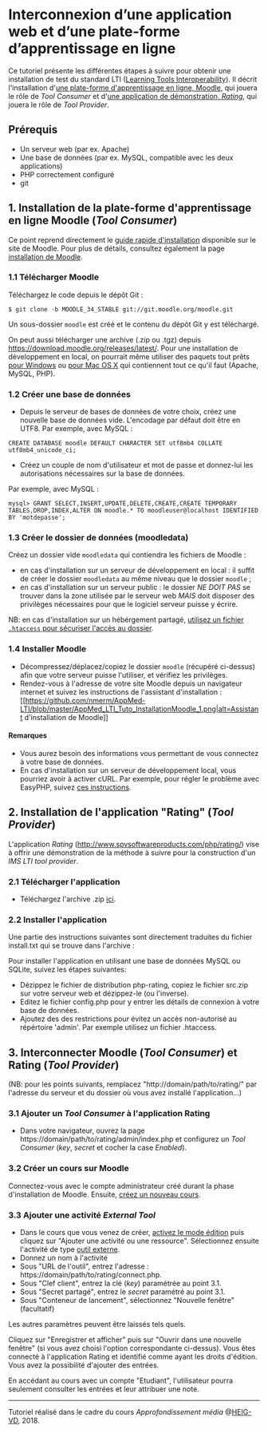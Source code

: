 # Interconnexion d’une application web et d’une plate-forme d’apprentissage en ligne
Ce tutoriel présente les différentes étapes à suivre pour obtenir une installation de test du standard LTI ([Learning Tools Interoperability](https://www.imsglobal.org/activity/learning-tools-interoperability)). Il décrit l'installation d'[une plate-forme d'apprentissage en ligne, Moodle](https://moodle.org/), qui jouera le rôle de _Tool Consumer_ et d'[une application de démonstration, _Rating_](http://www.spvsoftwareproducts.com/php/rating/), qui jouera le rôle de _Tool Provider_.


## Prérequis
- Un serveur web (par ex. Apache)
- Une base de données (par ex. MySQL, compatible avec les deux applications)
- PHP correctement configuré
- git

## 1. Installation de la plate-forme d'apprentissage en ligne Moodle (_Tool Consumer_)
Ce point reprend directement le [guide rapide d'installation](https://docs.moodle.org/3x/fr/Guide_rapide_d%27installation) disponible sur le site de Moodle. Pour plus de détails, consultez également la page [installation de Moodle](https://docs.moodle.org/3x/fr/Installation_de_Moodle).

### 1.1 Télécharger Moodle
Téléchargez le code depuis le dépôt Git :

```$ git clone -b MOODLE_34_STABLE git://git.moodle.org/moodle.git```

Un sous-dossier `moodle` est créé et le contenu du dépôt Git y est téléchargé.


On peut aussi télécharger une archive (.zip ou .tgz) depuis  https://download.moodle.org/releases/latest/. Pour une installation de développement en local, on pourrait même utiliser des paquets tout prêts [pour Windows](https://download.moodle.org/windows/) ou [pour Mac OS X](https://download.moodle.org/macosx/) qui contiennent tout ce qu'il faut (Apache, MySQL, PHP).

### 1.2 Créer une base de données
- Depuis le serveur de bases de données de votre choix, créez une nouvelle base de données vide. L'encodage par défaut doit être en UTF8.
Par exemple, avec MySQL :

```CREATE DATABASE moodle DEFAULT CHARACTER SET utf8mb4 COLLATE utf8mb4_unicode_ci;```

- Créez un couple de nom d'utilisateur et mot de passe et donnez-lui les autorisations nécessaires sur la base de données.

Par exemple, avec MySQL :

```mysql> GRANT SELECT,INSERT,UPDATE,DELETE,CREATE,CREATE TEMPORARY TABLES,DROP,INDEX,ALTER ON moodle.* TO moodleuser@localhost IDENTIFIED BY 'motdepasse';```

### 1.3 Créer le dossier de données (moodledata)
Créez un dossier vide `moodledata` qui contiendra les fichiers de Moodle :
- en cas d'installation sur un serveur de développement en local : il suffit de créer le dossier `moodledata` au même niveau que le dossier `moodle` ;
- en cas d'installation sur un serveur public : le dossier *NE DOIT PAS* se trouver dans la zone utilisée par le serveur web *MAIS* doit disposer des privilèges nécessaires pour que le logiciel serveur puisse y écrire.

NB: en cas d'installation sur un hébérgement partagé, [utilisez un fichier `.htaccess` pour sécuriser l'accès au dossier](https://docs.moodle.org/3x/fr/Installation_de_Moodle#S.C3.A9curiser_le_r.C3.A9pertoire_moodledata_dans_un_dossier_web).

### 1.4 Installer Moodle
- Décompressez/déplacez/copiez le dossier `moodle` (récupéré ci-dessus) afin que votre serveur puisse l'utiliser, et vérifiez les privilèges.
- Rendez-vous à l'adresse de votre site Moodle depuis un navigateur internet et suivez les instructions de l'assistant d'installation :
[[https://github.com/nmerm/AppMed-LTI/blob/master/AppMed_LTI_Tuto_InstallationMoodle_1.png|alt=Assistant d'installation de Moodle]]
#### Remarques
- Vous aurez besoin des informations vous permettant de vous connectez à votre base de données.
- En cas d'installation sur un serveur de développement local, vous pourriez avoir à activer cURL. Par exemple, pour régler le problème avec EasyPHP, suivez [ces instructions](https://stackoverflow.com/a/38530865).

## 2. Installation de l'application "Rating" (_Tool Provider_)
L'application _Rating_ (http://www.spvsoftwareproducts.com/php/rating/) vise à offrir une démonstration de la méthode à suivre pour la construction d'un _IMS LTI tool provider_.
### 2.1 Télécharger l'application
- Téléchargez l'archive .zip [ici](http://projects-archive.oscelot.org/gf/download/frsrelease/925/5883/php-rating-1.2.00.zip).

### 2.2 Installer l'application
Une partie des instructions suivantes sont directement traduites du fichier install.txt qui se trouve dans l'archive :

Pour installer l'application en utilisant une base de données MySQL ou SQLite, suivez les étapes suivantes:

- Dézippez le fichier de distribution php-rating, copiez le fichier src.zip sur votre serveur web et dézippez-le (ou l'inverse).
- Editez le fichier config.php pour y entrer les détails de connexion à votre base de données.
- Ajoutez des des restrictions pour évitez un accès non-autorisé au répértoire 'admin'. Par exemple utilisez un fichier .htaccess.

## 3. Interconnecter Moodle (_Tool Consumer_) et Rating (_Tool Provider_)
(NB: pour les points suivants, remplacez "http://domain/path/to/rating/" par l'adresse du serveur et du dossier où vous avez installé l'application...)

### 3.1 Ajouter un _Tool Consumer_ à l'application Rating
- Dans votre navigateur, ouvrez la page https://domain/path/to/rating/admin/index.php et configurez un _Tool Consumer_ (_key_, _secret_ et cocher la case _Enabled_).

### 3.2 Créer un cours sur Moodle
Connectez-vous avec le compte administrateur créé durant la phase d'installation de Moodle. Ensuite, [créez un nouveau cours](https://docs.moodle.org/3x/fr/Ajouter_un_cours).

### 3.3 Ajouter une activité _External Tool_
- Dans le cours que vous venez de créer, [activez le mode édition](https://docs.moodle.org/3x/fr/%C3%89diter_un_cours) puis cliquez sur "Ajouter une activité ou une ressource". Sélectionnez ensuite l'activité de type [outil externe](https://docs.moodle.org/3x/fr/Outil_externe).
- Donnez un nom à l'activité
- Sous "URL de l'outil", entrez l'adresse : https://domain/path/to/rating/connect.php.
- Sous "Clef client", entrez la clé (_key_) paramétrée au point 3.1.
- Sous "Secret partagé", entrez le _secret_ paramétré au point 3.1.
- Sous "Conteneur de lancement", sélectionnez "Nouvelle fenêtre" (facultatif)

Les autres paramètres peuvent être laissés tels quels.

Cliquez sur "Enregistrer et afficher" puis sur "Ouvrir dans une nouvelle fenêtre" (si vous avez choisi l'option correspondante ci-dessus). Vous êtes connecté à l'application Rating et identifié comme ayant les droits d'édition. Vous avez la possibilité d'ajouter des entrées.


En accédant au cours avec un compte "Etudiant", l'utilisateur pourra seulement consulter les entrées et leur attribuer une note.

---
Tutoriel réalisé dans le cadre du cours _Approfondissement média_ @[HEIG-VD](https://heig-vd.ch/), 2018.
